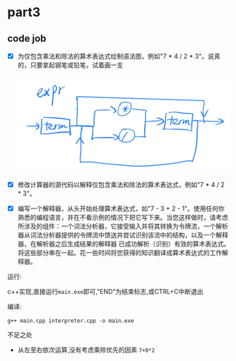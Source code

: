 # part3

## code job

- [x] 为仅包含乘法和除法的算术表达式绘制语法图，例如"7 \* 4 / 2 * 3"。说真的，只要拿起钢笔或铅笔，试着画一支

  ![q](https://raw.githubusercontent.com/learner-lu/picbed/master/q.jpg)
- [x] 修改计算器的源代码以解释仅包含乘法和除法的算术表达式，例如"7 \* 4 / 2 * 3"。
- [x] 编写一个解释器，从头开始处理算术表达式，如"7 - 3 + 2 - 1"。使用任何你熟悉的编程语言，并在不看示例的情况下把它写下来。当您这样做时，请考虑所涉及的组件：一个词法分析器，它接受输入并将其转换为令牌流，一个解析器从词法分析器提供的令牌流中馈送并尝试识别该流中的结构，以及一个解释器，在解析器之后生成结果的解释器 已成功解析（识别）有效的算术表达式。将这些部分串在一起。花一些时间将您获得的知识翻译成算术表达式的工作解释器。

运行:

c++实现,直接运行`main.exe`即可,"END"为结束标志,或CTRL+C中断退出

编译:

```shell
g++ main.cpp interpreter.cpp -o main.exe
```

不足之处

- 从左至右依次运算,没有考虑乘除优先的因素 `7+8*2`
